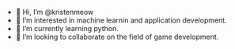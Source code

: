 - 👋 Hi, I’m @kristenmeow
- 👀 I’m interested in machine learnin and application development.
- 🌱 I’m currently learning python.
- 💞️ I’m looking to collaborate on the field of game development.

<!---
kristenmeow/kristenmeow is a ✨ special ✨ repository because its `README.md` (this file) appears on your GitHub profile.
You can click the Preview link to take a look at your changes.
--->
